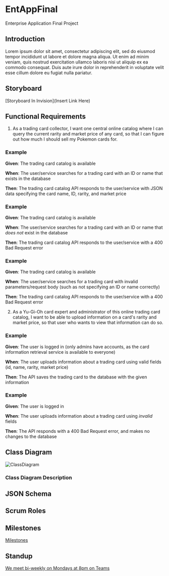# EntAppFinal

Enterprise Application Final Project

## Introduction

Lorem ipsum dolor sit amet, consectetur adipiscing elit, sed do eiusmod tempor incididunt ut labore et dolore magna aliqua. Ut enim ad minim veniam, quis nostrud exercitation ullamco laboris nisi ut aliquip ex ea commodo consequat. Duis aute irure dolor in reprehenderit in voluptate velit esse cillum dolore eu fugiat nulla pariatur.

## Storyboard

[Storyboard In Invision](Insert Link Here)

## Functional Requirements

1. As a trading card collector, I want one central online catalog where I can query the current rarity and market price of any card, so that I can figure out how much I should sell my Pokemon cards for.

### Example

**Given**: The trading card catalog is available

**When**: The user/service searches for a trading card with an ID or name that exists in the database

**Then**: The trading card catalog API responds to the user/service with JSON data specifying the card name, ID, rarity, and market price

### Example

**Given**: The trading card catalog is available

**When**: The user/service searches for a trading card with an ID or name that _does not_ exist in the database

**Then**: The trading card catalog API responds to the user/service with a 400 Bad Request error

### Example

**Given**: The trading card catalog is available

**When**: The user/service searches for a trading card with invalid parameters/request body (such as not specifying an ID or name correctly)

**Then**: The trading card catalog API responds to the user/service with a 400 Bad Request error

2. As a Yu-Gi-Oh card expert and administrator of this online trading card catalog, I want to be able to upload information on a card's rarity and market price, so that user who wants to view that information can do so.

### Example

**Given**: The user is logged in (only admins have accounts, as the card information retrieval service is available to everyone)

**When**: The user uploads information about a trading card using valid fields (id, name, rarity, market price)

**Then**: The API saves the trading card to the database with the given information

### Example

**Given**: The user is logged in

**When**: The user uploads information about a trading card using _invalid_ fields

**Then**: The API responds with a 400 Bad Request error, and makes no changes to the database

## Class Diagram

![ClassDiagram]()

### Class Diagram Description

## JSON Schema

## Scrum Roles

## Milestones

[Milestones](https://github.com/leichtje/EntAppFinal/milestones)

## Standup

[We meet bi-weekly on Mondays at 8pm on Teams](https://teams.microsoft.com/l/meetup-join/19%3ameeting_YTU0YzA0MmUtMTgzNy00NDBmLThjZDMtYmRkYmE0NTVkNjUy%40thread.v2/0?context=%7b%22Tid%22%3a%22f5222e6c-5fc6-48eb-8f03-73db18203b63%22%2c%22Oid%22%3a%224de4eda0-156f-4b00-90dc-95a56e4674a2%22%7d)
